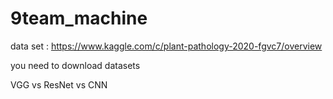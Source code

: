# 9team_machine

data set
 : https://www.kaggle.com/c/plant-pathology-2020-fgvc7/overview
 
you need to download datasets


VGG vs ResNet vs CNN
